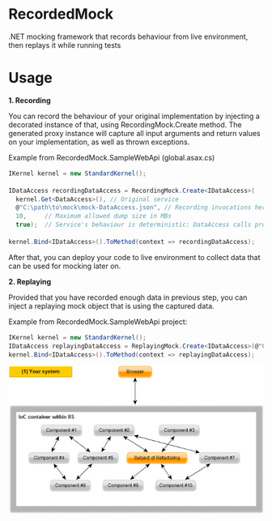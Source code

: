 # RecordedMock
.NET mocking framework that records behaviour from live environment, then replays it while running tests

# Usage

**1. Recording**

You can record the behaviour of your original implementation by injecting a decorated instance of that, using RecordingMock.Create method. The generated proxy instance will capture all input arguments and return values on your  implementation, as well as thrown exceptions.

Example from RecordedMock.SampleWebApi (global.asax.cs)
```c#
IKernel kernel = new StandardKernel();

IDataAccess recordingDataAccess = RecordingMock.Create<IDataAccess>(
  kernel.Get<DataAccess>(), // Original service
  @"C:\path\to\mock\mock-DataAccess.json", // Recording invocations here
  10,     // Maximum allowed dump size in MBs
  true);  // Service's behaviour is deterministic: DataAccess calls provide the same result for the same arguments
  
kernel.Bind<IDataAccess>().ToMethod(context => recordingDataAccess);
```

After that, you can deploy your code to live environment to collect data that can be used for mocking later on.

**2. Replaying**

Provided that you have recorded enough data in previous step, you can inject a replaying mock object that is using the captured data.

Example from RecordedMock.SampleWebApi project:
```c#
IKernel kernel = new StandardKernel();
IDataAccess replayingDataAccess = ReplayingMock.Create<IDataAccess>(@"C:\path\to\mock\mock-DataAccess.json");
kernel.Bind<IDataAccess>().ToMethod(context => replayingDataAccess);
```

![Usage](https://github.com/akos-sereg/RecordedMock/blob/master/docs/usage.gif?raw=true "Usage")
